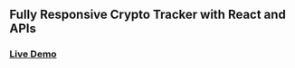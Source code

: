 ## Fully Responsive Crypto Tracker with React and APIs

### [Live Demo](https://crypto-tracker-react-2021.netlify.app/)
